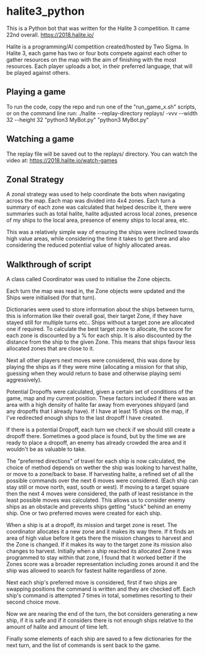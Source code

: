 # halite3_python
This is a Python bot that was written for the Halite 3 competition. It came 22nd overall.
https://2018.halite.io/

Halite is a programming/AI competition created/hosted by Two Sigma.	In Halite 3, each game has two or four bots compete against each other to gather resources on the map with the aim of finishing with the most resources. Each player uploads a bot, in their preferred language, that will be played against others.

## Playing a game
To run the code, copy the repo and run one of the "run_game_x.sh" scripts, or on the command line run:
./halite --replay-directory replays/ -vvv --width 32 --height 32 "python3 MyBot.py" "python3 MyBot.py"

## Watching a game
The replay file will be saved out to the replays/ directory. You can watch the video at:
https://2018.halite.io/watch-games

## Zonal Strategy
A zonal strategy was used to help coordinate the bots when navigating across the map. Each map was divided into 4x4 zones. Each turn a summary of each zone was calculated that helped describe it, there were summaries such as total halite, halite adjusted across local zones, presence of my ships to the local area, presence of enemy ships to local area, etc.

This was a relatively simple way of ensuring the ships were inclined towards high value areas, while considering the time it takes to get there and also considering the reduced potential value of highly allocated areas.

## Walkthrough of script
A class called Coordinator was used to initialise  the Zone objects. 

Each turn the map was read in, the Zone objects were updated and the Ships were initialised (for that turn). 

Dictionaries were used to store information about the ships between turns, this is information like their overall goal, their target Zone, if they have stayed still for multiple turns etc.. Ships without a target zone are allocated one if required. To calculate the best target zone to allocate, the score for each zone is discounted by a % for each ship. It is also discounted by the distance from the ship to the given Zone. This means that ships favour less allocated zones that are close to it.

Next all other players next moves were considered, this was done by playing the ships as if they were mine (allocating a mission for that ship, guessing when they would return to base and otherwise playing semi aggressively).

Potential Dropoffs were calculated, given a certain set of conditions of the game, map and my current position. These factors included if there was an area with a high density of halite far away from everyones shipyard (and any dropoffs that I already have). If I have at least 15 ships on the map, if I've redirected enough ships to the last dropoff I have created.

If there is a potential Dropoff, each turn we check if we should still create a dropoff there. Sometimes a good place is found, but by the time we are ready to place a dropoff, an enemy has already crowded the area and it wouldn't be as valuable to take.

The "preferred directions" of travel for each ship is now calculated, the choice of method depends on wether the ship was looking to harvest halite, or move to a zone/back to base. If harvesting halite, a refined set of all the possible commands over the next 6 moves were considered. (Each ship can stay still or move north, east, south or west). If moving to a target square then the next 4 moves were considered, the path of least resistance in the least possible moves was calculated. This allows us to consider enemy ships as an obstacle and prevents ships getting "stuck" behind an enemy ship. One or two preferred moves were created for each ship.

When a ship is at a dropoff, its mission and target zone is reset. The coordinator allocates it a new zone and it makes its way there. If it finds an area of high value before it gets there the mission changes to harvest and the Zone is changed. If it makes its way to the target zone its mission also changes to harvest. Initially when a ship reached its allocated Zone it was programmed to stay within that zone, I found that it worked better if the Zones score was a broader representation including zones around it and the ship was allowed to search for fastest halite regardless of zone.

Next each ship's preferred move is considered, first if two ships are swapping positions the command is written and they are checked off. Each ship's command is attempted 7 times in total, sometimes resorting to their second choice move.

Now we are nearing the end of the turn, the bot considers generating a new ship, if it is safe and if it considers there is not enough ships relative to the amount of halite and amount of time left.

Finally some elements of each ship are saved to a few dictionaries for the next turn, and the list of commands is sent back to the game.

